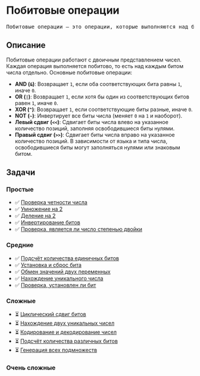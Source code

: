 # Побитовые операции
<pre>
Побитовые операции — это операции, которые выполняются над битами чисел. Они используются для манипуляции данными на самом низком уровне (битовом уровне) и часто применяются в задачах, связанных с оптимизацией, криптографией, обработкой изображений, сетевыми протоколами и другими областями.
</pre>

## Описание

Побитовые операции работают с двоичным представлением чисел. Каждая операция выполняется побитово, то есть над каждым битом числа отдельно. Основные побитовые операции:

- **AND (`&`)**: Возвращает `1`, если оба соответствующих бита равны `1`, иначе `0`.
- **OR (`|`)**: Возвращает `1`, если хотя бы один из соответствующих битов равен `1`, иначе `0`.
- **XOR (`^`)**: Возвращает `1`, если соответствующие биты разные, иначе `0`.
- **NOT (`~`)**: Инвертирует все биты числа (меняет `0` на `1` и наоборот).
- **Левый сдвиг (`<<`)**: Сдвигает биты числа влево на указанное количество позиций, заполняя освободившиеся биты нулями.
- **Правый сдвиг (`>>`)**: Сдвигает биты числа вправо на указанное количество позиций. В зависимости от языка и типа числа, освободившиеся биты могут заполняться нулями или знаковым битом.

## Задачи

### Простые
- ✅ [Проверка четности числа](./CheckParityOfNum/README.md)
- ✅ [Умножение на 2](./MultiplicationBy2/README.md)
- ✅ [Деление на 2](./DivisionBy2/README.md)
- ✅ [Инвертирование битов](./InvertingTheBits/README.md)
- ✅ [Проверка, является ли число степенью двойки](./ThePowerOfTwo/README.md)

### Средние
- ✅ [Подсчёт количества единичных битов](./SingleBitCount/README.md)
- ✅ [Установка и сброс бита](./SettingAndResettingBit/README.md)
- ✅ [Обмен значений двух переменных](./Swap2Varible/README.md)
- ✅ [Нахождение уникального числа](./FindUniqueNum/README.md)
- ✅ [Проверка, установлен ли бит](./CheckBit/README.md)

### Cложные
- ⏳ [Циклический сдвиг битов](#)
- ⏳ [Нахождение двух уникальных чисел](#)
- ⏳ [Кодирование и декодирование чисел](#)
- ⏳ [Подсчёт количества различных битов](#)
- ⏳ [Генерация всех подмножеств](#)

### Очень сложные